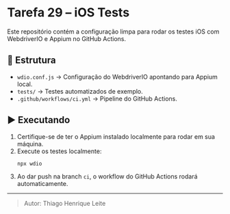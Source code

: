 # Tarefa 29 – iOS Tests

Este repositório contém a configuração limpa para rodar os testes iOS com WebdriverIO e Appium no GitHub Actions.

## 🚀 Estrutura
- `wdio.conf.js` → Configuração do WebdriverIO apontando para Appium local.
- `tests/` → Testes automatizados de exemplo.
- `.github/workflows/ci.yml` → Pipeline do GitHub Actions.

## ▶️ Executando
1. Certifique-se de ter o Appium instalado localmente para rodar em sua máquina.
2. Execute os testes localmente:
   ```bash
   npx wdio
   ```
3. Ao dar push na branch `ci`, o workflow do GitHub Actions rodará automaticamente.

---
> Autor: Thiago Henrique Leite
